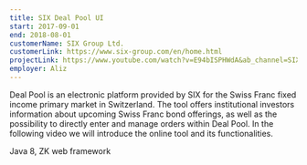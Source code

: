 ```yaml
---
title: SIX Deal Pool UI
start: 2017-09-01
end: 2018-08-01
customerName: SIX Group Ltd.
customerLink: https://www.six-group.com/en/home.html
projectLink: https://www.youtube.com/watch?v=E94bISPHWdA&ab_channel=SIX
employer: Aliz
---
```


Deal Pool is an electronic platform provided by SIX for the Swiss Franc fixed income primary market in Switzerland. 
The tool offers institutional investors information about upcoming Swiss Franc bond offerings, as well as the possibility to directly enter and manage orders within Deal Pool. 
In the following video we will introduce the online tool and its functionalities.

Java 8, ZK web framework
